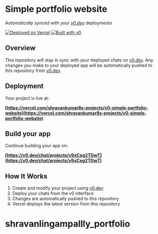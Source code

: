 # Simple portfolio website

*Automatically synced with your [v0.dev](https://v0.dev) deployments*

[![Deployed on Vercel](https://img.shields.io/badge/Deployed%20on-Vercel-black?style=for-the-badge&logo=vercel)](https://vercel.com/shravankumar8s-projects/v0-simple-portfolio-website)
[![Built with v0](https://img.shields.io/badge/Built%20with-v0.dev-black?style=for-the-badge)](https://v0.dev/chat/projects/v9xCeg2TGwT)

## Overview

This repository will stay in sync with your deployed chats on [v0.dev](https://v0.dev).
Any changes you make to your deployed app will be automatically pushed to this repository from [v0.dev](https://v0.dev).

## Deployment

Your project is live at:

**[https://vercel.com/shravankumar8s-projects/v0-simple-portfolio-website](https://vercel.com/shravankumar8s-projects/v0-simple-portfolio-website)**

## Build your app

Continue building your app on:

**[https://v0.dev/chat/projects/v9xCeg2TGwT](https://v0.dev/chat/projects/v9xCeg2TGwT)**

## How It Works

1. Create and modify your project using [v0.dev](https://v0.dev)
2. Deploy your chats from the v0 interface
3. Changes are automatically pushed to this repository
4. Vercel deploys the latest version from this repository
# shravanlingampallly_portfolio
